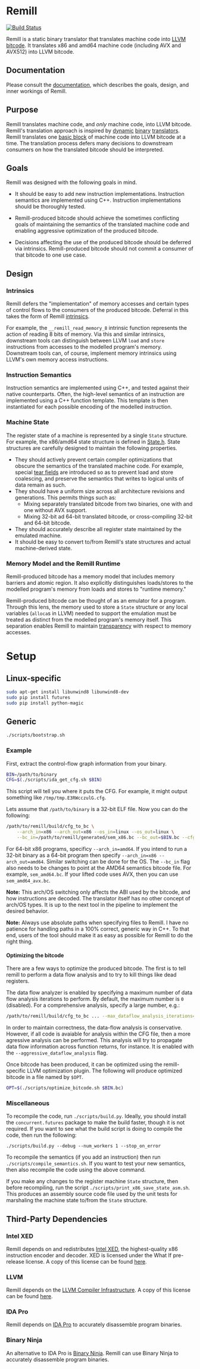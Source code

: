 # Remill
[![Build Status](https://travis-ci.org/trailofbits/remill.svg?branch=master)](https://travis-ci.org/trailofbits/remill)

Remill is a static binary translator that translates machine code into [LLVM bitcode](http://llvm.org/docs/LangRef.html). It translates x86 and amd64 machine code (including AVX and AVX512) into LLVM bitcode.

## Documentation

Please consult the [documentation](docs/README.md), which describes the goals, design, and inner workings of Remill.

## Purpose

Remill translates machine code, and *only* machine code, into LLVM bitcode. Remill's translation approach is inspired by [dynamic](https://software.intel.com/en-us/articles/pin-a-dynamic-binary-instrumentation-tool)
[binary](https://github.com/DynamoRIO/dynamorio) [translators](https://github.com/Granary/granary2). Remill translates one [basic block](https://en.wikipedia.org/wiki/Basic_block) of machine code into LLVM bitcode at a time. The translation process defers many decisions to downstream consumers on how the translated bitcode should be interpreted.

## Goals

Remill was designed with the following goals in mind.

- It should be easy to add new instruction implementations. Instruction
  semantics are implemented using C++. Instruction implementations should be
  thoroughly tested.

- Remill-produced bitcode should achieve the sometimes conflicting goals of
  maintaining the semantics of the translated machine code and enabling
  aggressive optimization of the produced bitcode.

- Decisions affecting the use of the produced bitcode should be deferred via
  intrinsics. Remill-produced bitcode should not commit a consumer of that
  bitcode to one use case.

## Design

### Intrinsics

Remill defers the "implementation" of memory accesses and certain types of
control flows to the consumers of the produced bitcode. Deferral in this takes
the form of Remill [intrinsics](remill/Arch/Runtime/Intrinsics.h).

For example, the `__remill_read_memory_8` intrinsic function represents the
action of reading 8 bits of memory. Via this and similar intrinsics, downstream
tools can distinguish between LLVM `load` and `store` instructions from accesses
to the modelled program's memory. Downstream tools can, of course, implement
memory intrinsics using LLVM's own memory access instructions. 

### Instruction Semantics

Instruction semantics are implemented using C++, and tested against their
native counterparts. Often, the high-level semantics of an instruction are
implemented using a C++ function template. This template is then instantiated
for each possible encoding of the modelled instruction.

### Machine State

The register state of a machine is represented by a single `State` structure.
For example, the x86/amd64 state structure is defined in
[State.h](remill/Arch/X86/Runtime/State.h). State structures are carefully
designed to maintain the following properties.

 - They should actively prevent certain compiler optimizations that obscure the
   semantics of the translated machine code. For example, special
   [tear fields](https://github.com/trailofbits/remill/blob/master/remill/Arch/X86/Runtime/State.h#L211)
   are introduced so as to prevent load and store coalescing, and preserve the
   semantics that writes to logical units of data remain as such.
 - They should have a uniform size across all architecture revisions and
   generations. This permits things such as:
    - Mixing separately translated bitcode from two binaries, one with and one without AVX support.
    - Mixing 32-bit ad 64-bit translated bitcode, or cross-compiling 32-bit and
      64-bit bitcode.
 - They should accurately describe all register state maintained by the
    emulated machine.
 - It should be easy to convert to/from Remill's state structures and actual
    machine-derived state.

### Memory Model and the Remill Runtime

Remill-produced bitcode has a memory model that includes memory barriers and atomic region.
It also explicitly distinguishes loads/stores to the modelled program's memory from
loads and stores to "runtime memory."

Remill-produced bitcode can be thought of as an emulator for a program.
Through this lens, the memory used to store a `State` structure or any local
variables (`alloca`s in LLVM) needed to support the emulation must be treated
as distinct from the modelled program's memory itself. This separation enables
Remill to maintain [transparency](http://www.burningcutlery.com/derek/docs/transparency-VEE12.pdf)
with respect to memory accesses.

# Setup

## Linux-specific
```sh
sudo apt-get install libunwind8 libunwind8-dev
sudo pip install futures
sudo pip install python-magic
```

## Generic
```sh
./scripts/bootstrap.sh
```

### Example

First, extract the control-flow graph information from your binary.

```sh
BIN=/path/to/binary
CFG=$(./scripts/ida_get_cfg.sh $BIN)
```

This script will tell you where it puts the CFG. For example, it might output something like `/tmp/tmp.E3RWcczulG.cfg`.

Lets assume that `/path/to/binary` is a 32-bit ELF file. Now you can do the following:

```sh
/path/to/remill/build/cfg_to_bc \
    --arch_in=x86 --arch_out=x86 --os_in=linux --os_out=linux \
    --bc_in=/path/to/remill/generated/sem_x86.bc --bc_out=$BIN.bc --cfg=$CFG
```

For 64-bit x86 programs, specificy `--arch_in=amd64`. If you intend to run a 32-bit binary as a 64-bit program then specify `--arch_in=x86 --arch_out=amd64`. Similar switching can be done for the OS. The `--bc_in` flag also needs to be changes to point at the AMD64 semantics bitcode file. For example, `sem_amd64.bc`. If your lifted code uses AVX, then you can use `sem_amd64_avx.bc`.

**Note:** This arch/OS switching only affects the ABI used by the bitcode, and how instructions are decoded. The translator itself has no other concept of arch/OS types. It is up to the next tool in the pipeline to implement the desired behavior.

**Note:** Always use absolute paths when specifying files to Remill. I have no patience for handling paths in a 100% correct, generic way in C++. To that end, users of the tool should make it as easy as possible for Remill to do the right thing.

#### Optimizing the bitcode

There are a few ways to optimize the produced bitcode. The first is to tell remill to perform a data flow analysis and to try to kill things like dead registers.

The data flow analyzer is enabled by specifying a maximum number of data flow analysis iterations to perform. By default, the maximum number is `0` (disabled). For a comprehensive analysis, specify a large number, e.g.:

```sh
/path/to/remill/build/cfg_to_bc ... --max_dataflow_analysis_iterations=99999 ...
```

In order to maintain correctness, the data-flow analysis is conservative. However, if all code is avaiable for analysis within the CFG file, then a more agressive analysis can be performed. This analysis will try to propagate data flow information across function returns, for instance. It is enabled with the `--aggressive_dataflow_analysis` flag.

Once bitcode has been produced, it can be optimized using the remill-specific LLVM optimization plugin. The following will produce optimized bitcode in a file named by `$OPT`.

```sh
OPT=$(./scripts/optimize_bitcode.sh $BIN.bc)
```

### Miscellaneous

To recompile the code, run `./scripts/build.py`. Ideally, you should install the `concurrent.futures` package to make the build faster, though it is not required. If you want to see what the build script is doing to compile the code, then run the following:

```
./scripts/build.py --debug --num_workers 1 --stop_on_error
```

To recompile the semantics (if you add an instruction) then run `./scripts/compile_semantics.sh`. If you want to test your new semantics, then also recompile the code using the above command.

If you make any changes to the register machine `State` structure, then before recompiling, run the script `./scripts/print_x86_save_state_asm.sh`. This produces an assembly source code file used by the unit tests for marshaling the machine state to/from the `State` structure.

## Third-Party Dependencies

### Intel XED

Remill depends on and redistributes [Intel XED](https://software.intel.com/en-us/articles/xed-x86-encoder-decoder-software-library), the highest-quality x86 instruction
encoder and decoder. XED is licensed under the What If pre-release license. A copy of this license can be found [here](blob/xed/LICENSE.md).

### LLVM

Remill depends on the [LLVM Compiler Infrastructure](http://llvm.org). A copy of this license can be found [here](http://llvm.org/releases/3.8.0/LICENSE.TXT).

### IDA Pro

Remill depends on [IDA Pro](https://www.hex-rays.com/products/ida) to
accurately disassemble program binaries.

### Binary Ninja

An alternative to IDA Pro is [Binary Ninja](https://binary.ninja). Remill can use Binary Ninja to accurately disassemble program binaries.
